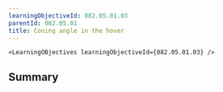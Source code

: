 ```yaml
---
learningObjectiveId: 082.05.01.03
parentId: 082.05.01
title: Coning angle in the hover
---
```


```tsx eval
<LearningOBjectives learningObjectiveId={082.05.01.03} />
```

## Summary
